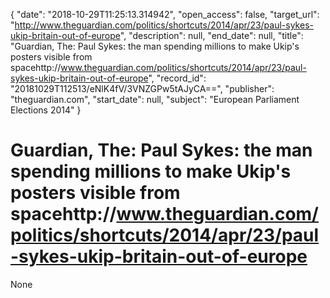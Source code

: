 {
  "date": "2018-10-29T11:25:13.314942", 
  "open_access": false, 
  "target_url": "http://www.theguardian.com/politics/shortcuts/2014/apr/23/paul-sykes-ukip-britain-out-of-europe", 
  "description": null, 
  "end_date": null, 
  "title": "Guardian, The: Paul Sykes: the man spending millions to make Ukip's posters visible from spacehttp://www.theguardian.com/politics/shortcuts/2014/apr/23/paul-sykes-ukip-britain-out-of-europe", 
  "record_id": "20181029T112513/eNlK4fV/3VNZGPw5tAJyCA==", 
  "publisher": "theguardian.com", 
  "start_date": null, 
  "subject": "European Parliament Elections 2014"
}

# Guardian, The: Paul Sykes: the man spending millions to make Ukip's posters visible from spacehttp://www.theguardian.com/politics/shortcuts/2014/apr/23/paul-sykes-ukip-britain-out-of-europe

None